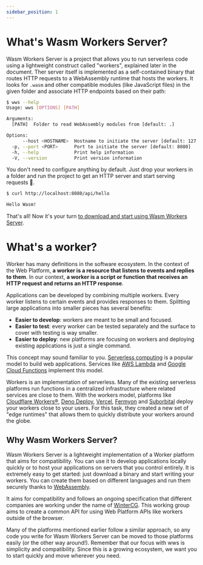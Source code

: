 ```yaml
---
sidebar_position: 1
---
```


# What's Wasm Workers Server?

Wasm Workers Server is a project that allows you to run serverless code using a lightweight construct called "workers", explained later in the document. Ther server itself is implemented as a self-contained binary that routes HTTP requests to a WebAssembly runtime that hosts the workers. It looks for `.wasm` and other compatible modules (like JavaScript files) in the given folder and associate HTTP endpoints based on their path:

```bash
$ wws --help
Usage: wws [OPTIONS] [PATH]

Arguments:
  [PATH]  Folder to read WebAssembly modules from [default: .]

Options:
      --host <HOSTNAME>  Hostname to initiate the server [default: 127.0.0.1]
  -p, --port <PORT>      Port to initiate the server [default: 8080]
  -h, --help             Print help information
  -V, --version          Print version information
```

You don't need to configure anything by default. Just drop your workers in a folder and run the project to get an HTTP server and start serving requests 🚀.

```bash
$ curl http://localhost:8080/api/hello

Hello Wasm!
```

That's all! Now it's your turn [to download and start using Wasm Workers Server](./start.md).

# What's a worker?

Worker has many definitions in the software ecosystem. In the context of the Web Platform, **a worker is a resource that listens to events and replies to them**. In our context, **a worker is a script or function that receives an HTTP request and returns an HTTP response**.

Applications can be developed by combining multiple workers. Every worker listens to certain events and provides responses to them. Splitting large applications into smaller pieces has several benefits:

* **Easier to develop**: workers are meant to be small and focused.
* **Easier to test**: every worker can be tested separately and the surface to cover with testing is way smaller.
* **Easier to deploy**: new platforms are focusing on workers and deploying existing applications is just a single command.

This concept may sound familiar to you. [Serverless computing](https://en.wikipedia.org/wiki/Serverless_computing) is a popular model to build web applications. Services like [AWS Lambda](https://aws.amazon.com/lambda/) and [Google Cloud Functions](https://cloud.google.com/functions) implement this model.

Workers is an implementation of serverless. Many of the existing serverless platforms run functions in a centralized infrastructure where related services are close to them. With the workers model, platforms like [Cloudflare Workers®](https://workers.cloudflare.com/), [Deno Deploy](https://deno.com/deploy), [Vercel](https://vercel.com/), [Fermyon](https://www.fermyon.com/) and [Suborbital](https://suborbital.dev/) deploy your workers close to your users. For this task, they created a new set of "edge runtimes" that allows them to quickly distribute your workers around the globe.

## Why Wasm Workers Server?

Wasm Workers Server is a lightweight implementation of a Worker platform that aims for compatibility. You can use it to develop applications locally quickly or to host your applications on servers that you control entirely. It is extremely easy to get started: just download a binary and start writing your workers. You can create them based on different languages and run them securely thanks to [WebAssembly](https://webassembly.org/).

It aims for compatibility and follows an ongoing specification that different companies are working under the name of [WinterCG](https://wintercg.org/faq). This working group aims to create a common API for using Web Platform APIs like workers outside of the browser.

Many of the platforms mentioned earlier follow a similar approach, so any code you write for Wasm Workers Server can be moved to those platforms easily (or the other way around!). Remember that our focus with wws is simplicity and compatibility. Since this is a growing ecosystem, we want you to start quickly and move wherever you need.